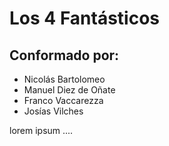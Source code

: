# Los 4 Fantásticos
## Conformado por:
 - Nicolás Bartolomeo
 - Manuel Diez de Oñate
 - Franco Vaccarezza
 - Josías Vilches

lorem ipsum ....
